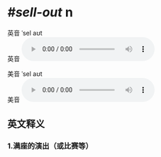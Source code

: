 # ***\#sell-out*** n
英音 ˈsel aʊt  
英音
<audio src="./media/sell out1_AAC.aac" controls="controls"></audio>

美音 ˈsel aʊt  
美音
<audio src="./media/sell-out2_AAC.aac" controls="controls"></audio>



  

英文释义
---
### 1.**满座的演出（或比赛等）**  


